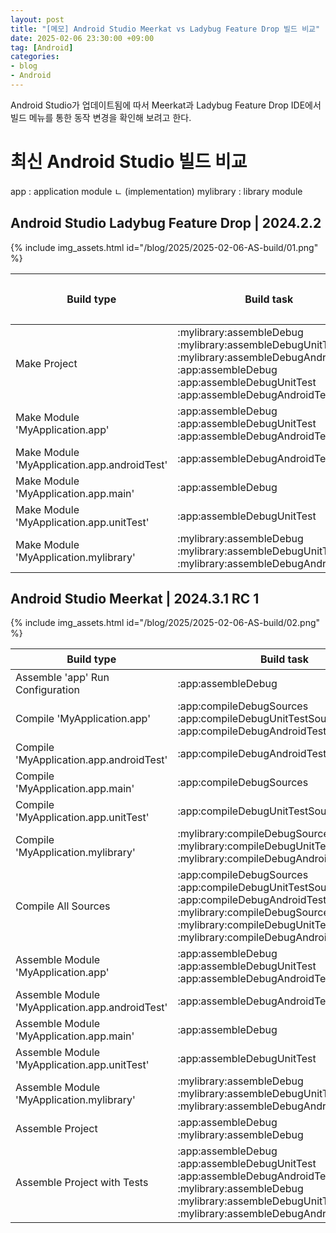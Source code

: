 ```yaml
---
layout: post
title: "[메모] Android Studio Meerkat vs Ladybug Feature Drop 빌드 비교"
date: 2025-02-06 23:30:00 +09:00
tag: [Android]
categories:
- blog
- Android
---
```


Android Studio가 업데이트됨에 따서 Meerkat과 Ladybug Feature Drop IDE에서 빌드 메뉴를 통한 동작 변경을 확인해 보려고 한다.

<!--more-->

# 최신 Android Studio 빌드 비교

app : application module
ㄴ (implementation) mylibrary : library module

## Android Studio Ladybug Feature Drop | 2024.2.2

{% include img_assets.html id="/blog/2025/2025-02-06-AS-build/01.png" %}

| Build type                                  | Build task                                                   | 단축키 |
| ------------------------------------------- | ------------------------------------------------------------ | ------ |
| Make Project                                | :mylibrary:assembleDebug<br />:mylibrary:assembleDebugUnitTest<br />:mylibrary:assembleDebugAndroidTest<br />:app:assembleDebug<br />:app:assembleDebugUnitTest<br />:app:assembleDebugAndroidTest | ⌘ + F9 |
| Make Module 'MyApplication.app'             | :app:assembleDebug<br />:app:assembleDebugUnitTest<br />:app:assembleDebugAndroidTest |        |
| Make Module 'MyApplication.app.androidTest' | :app:assembleDebugAndroidTest                                |        |
| Make Module 'MyApplication.app.main'        | :app:assembleDebug                                           |        |
| Make Module 'MyApplication.app.unitTest'    | :app:assembleDebugUnitTest                                   |        |
| Make Module 'MyApplication.mylibrary'       | :mylibrary:assembleDebug<br />:mylibrary:assembleDebugUnitTest<br />:mylibrary:assembleDebugAndroidTest |        |

## Android Studio Meerkat | 2024.3.1 RC 1

{% include img_assets.html id="/blog/2025/2025-02-06-AS-build/02.png" %}

| Build type                                      | Build task                                                   | 단축키                     |
| ----------------------------------------------- | ------------------------------------------------------------ | -------------------------- |
| Assemble 'app' Run Configuration                | :app:assembleDebug                                           | ⌘ + F9                     |
| Compile 'MyApplication.app'                     | :app:compileDebugSources<br />:app:compileDebugUnitTestSources<br />:app:compileDebugAndroidTestSources |                            |
| Compile 'MyApplication.app.androidTest'         | :app:compileDebugAndroidTestSources                          |                            |
| Compile 'MyApplication.app.main'                | :app:compileDebugSources                                     |                            |
| Compile 'MyApplication.app.unitTest'            | :app:compileDebugUnitTestSources                             |                            |
| Compile 'MyApplication.mylibrary'               | :mylibrary:compileDebugSources<br />:mylibrary:compileDebugUnitTestSources<br />:mylibrary:compileDebugAndroidTestSources |                            |
| Compile All Sources                             | :app:compileDebugSources<br />:app:compileDebugUnitTestSources<br />:app:compileDebugAndroidTestSources<br />:mylibrary:compileDebugSources<br />:mylibrary:compileDebugUnitTestSources<br />:mylibrary:compileDebugAndroidTestSources |                            |
| Assemble Module 'MyApplication.app'             | :app:assembleDebug<br />:app:assembleDebugUnitTest<br />:app:assembleDebugAndroidTest |                            |
| Assemble Module 'MyApplication.app.androidTest' | :app:assembleDebugAndroidTest                                |                            |
| Assemble Module 'MyApplication.app.main'        | :app:assembleDebug                                           |                            |
| Assemble Module 'MyApplication.app.unitTest'    | :app:assembleDebugUnitTest                                   |                            |
| Assemble Module 'MyApplication.mylibrary'       | :mylibrary:assembleDebug<br />:mylibrary:assembleDebugUnitTest<br />:mylibrary:assembleDebugAndroidTest |                            |
| Assemble Project                                | :app:assembleDebug<br />:mylibrary:assembleDebug             |                            |
| Assemble Project with Tests                     | :app:assembleDebug<br />:app:assembleDebugUnitTest<br />:app:assembleDebugAndroidTest<br />:mylibrary:assembleDebug<br />:mylibrary:assembleDebugUnitTest<br />:mylibrary:assembleDebugAndroidTest | 기존 'Make Project'와 동일 |

